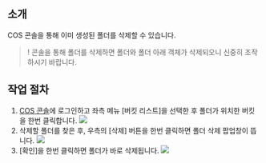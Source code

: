 ## 소개
COS 콘솔을 통해 이미 생성된 폴더를 삭제할 수 있습니다.

>! 콘솔을 통해 폴더를 삭제하면 폴더와 폴더 아래 객체가 삭제되오니 신중히 조작하시기 바랍니다.

## 작업 절차
1. [COS 콘솔](https://console.cloud.tencent.com/cos5)에 로그인하고 좌측 메뉴 [버킷 리스트]을 선택한 후 폴더가 위치한 버킷을 한번 클릭합니다.
  ![](https://main.qcloudimg.com/raw/b90ad17947a0ec530db87210f4b9027d.png)
2. 삭제할 폴더를 찾은 후, 우측의 [삭제] 버튼을 한번 클릭하면 폴더 삭제 팝업창이 뜹니다.
![](https://main.qcloudimg.com/raw/27b278252c973a71bd67a48c34243bdf.png)
3. [확인]을 한번 클릭하면 폴더가 바로 삭제됩니다.
![](https://main.qcloudimg.com/raw/8feb4d380b081f42808321391be26e30.png)

